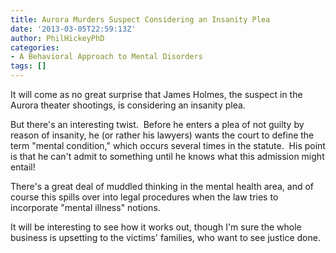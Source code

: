 ```yaml
---
title: Aurora Murders Suspect Considering an Insanity Plea
date: '2013-03-05T22:59:13Z'
author: PhilHickeyPhD
categories:
- A Behavioral Approach to Mental Disorders
tags: []
---
```


It will come as no great surprise that James Holmes, the suspect in the Aurora theater shootings, is considering an insanity plea.

But there's an interesting twist.  Before he enters a plea of not guilty by reason of insanity, he (or rather his lawyers) wants the court to define the term "mental condition," which occurs several times in the statute.  His point is that he can't admit to something until he knows what this admission might entail!

There's a great deal of muddled thinking in the mental health area, and of course this spills over into legal procedures when the law tries to incorporate "mental illness" notions.

It will be interesting to see how it works out, though I'm sure the whole business is upsetting to the victims' families, who want to see justice done.